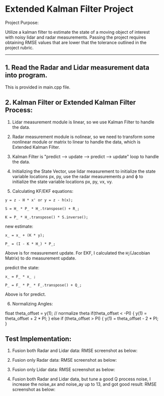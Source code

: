 # Extended Kalman Filter Project 
Project Purpose:

Utilize a kalman filter to estimate the state of a moving object of interest with noisy lidar and radar measurements. Passing the project requires obtaining RMSE values that are lower that the tolerance outlined in the project rubric. 

---

## 1. Read the Radar and Lidar measurement data into program.

This is provided in main.cpp file.

## 2. Kalman Filter or Extended Kalman Filter Process:

1. Lidar measurement module is linear, so we use Kalman Filter to handle the data.

2. Radar measurement module is nolinear, so we need to transform some nonlinear module or matrix to linear to handle the data, which is Extended Kalman Filter.

3. Kalman Filter is "predict --> update --> predict --> update" loop to handle the data.

4. Initializing the State Vector, use lidar measurement to initialize the state variable locations px, py, use the radar measurements ρ and ϕ to initialize the state variable locations px, py, vx, vy.

5. Calculating KF/EKF equations:

`y = z - H * x' or y = z - h(x);`

`S = H_ * P_ * H_.transpose() + R_;`

`K = P_ * H_.transpose() * S.inverse();`

new estimate:

`x_ = x_ + (K * y);`

`P_ = (I - K * H_) * P_;`

Above is for measurement update. For EKF, I calculated the `Hj`(Jacobian Matrix) to do measurement update.

predict the state:

`x_ = F_ * x_ ;`

`P_ = F_ * P_ * F_.transpose() + Q_;`

Above is for predict.

6. Normalizing Angles:

  float theta_offset = y(1);
  // normalize theta
  if(theta_offset < -PI) {
      y(1) = theta_offset + 2 * PI;
  }
  else if (theta_offset > PI) {
      y(1) = theta_offset - 2 * PI;
  }

## Test Implementation:

1. Fusion both Radar and Lidar data:
RMSE screenshot as below:


2. Fusion only Radar data:
RMSE screenshot as below:


3. Fusion only Lidar data:
RMSE screenshot as below:


4. Fusion both Radar and Lidar data, but tune a good Q process noise, I increase the noise_ax and noise_ay  up to 13, and got good result:
RMSE screenshot as below:

